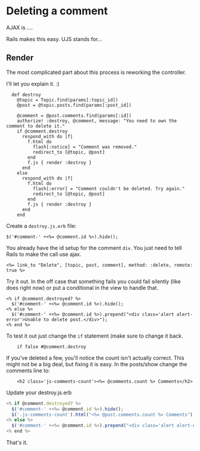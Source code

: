# Deleting a comment

AJAX is ....

Rails makes this easy. UJS stands for...

## Render

The most complicated part about this process is reworking the controller.

I'll let you explain it. :)

```
  def destroy
    @topic = Topic.find(params[:topic_id])
    @post = @topic.posts.find(params[:post_id])

    @comment = @post.comments.find(params[:id])
    authorize! :destroy, @comment, message: "You need to own the comment to delete it."
    if @comment.destroy
      respond_with do |f|
        f.html do
          flash[:notice] = "Comment was removed."
          redirect_to [@topic, @post]
        end
        f.js { render :destroy }
      end
    else
      respond_with do |f|
        f.html do
          flash[:error] = "Comment couldn't be deleted. Try again."
          redirect_to [@topic, @post]
        end
        f.js { render :destroy }
      end
    end
```

Create a `destroy.js.erb` file:


```
$('#comment-' +<%= @comment.id %>).hide();
```

You already have the id setup for the comment `div`. You just need to tell Rails to make the call use ajax.

```erb
<%= link_to "Delete", [topic, post, comment], method: :delete, remote: true %>
```

Try it out. In the off case that something fails you could fail silently (like does right now) or put a conditional in the view to handle that.

```
<% if @comment.destroyed? %>
  $('#comment-' +<%= @comment.id %>).hide();
<% else %>
  $('#comment-' +<%= @comment.id %>).prepend("<div class='alert alert-error'>Unable to delete post.</div>");
<% end %>
```

To test it out just change the `if` statement (make sure to change it back.

```
    if false #@comment.destroy
```

If you've deleted a few, you'll notice the count isn't actually correct. This might not be a big deal, but fixing it is easy. In the posts/show change the comments line to:

```erb
    <h2 class='js-comments-count'><%= @comments.count %> Comments</h2>
```

Update your destroy.js.erb

```js
<% if @comment.destroyed? %>
  $('#comment-' +<%= @comment.id %>).hide();
  $('.js-comments-count').html("<%= @post.comments.count %> Comments");
<% else %>
  $('#comment-' +<%= @comment.id %>).prepend("<div class='alert alert-error'>Unable to delete post.</div>");
<% end %>
```

That's it.
